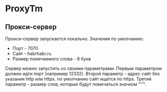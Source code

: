 # ProxyTm
## Прокси-сервер

Прокси-сервер запускается локально. Значения по умолчанию:
- Порт - 7070
- Сайт - habrhabr.ru
- Размер помечаемого слова - 6 букв

Сервер можно запустить со своими параметрами.
Первым параметром должен идти порт (например 12332).
Второй параметр - адрес сайт без указания http или https. по умолчанию сайт ищется по https.
Третий параметр - размер слов, которые будут помечаться значком "™".